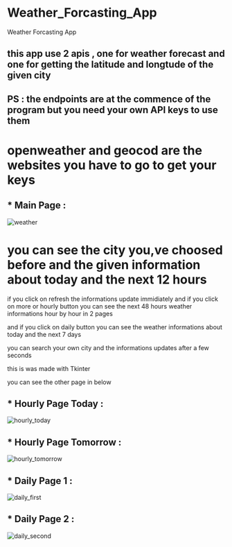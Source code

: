 # Weather_Forcasting_App
Weather Forcasting App


## this app use 2 apis , one for weather forecast and one for getting the latitude and longtude of the given city 
## PS : the endpoints are at the commence of the program but you need your own API keys to use them 
# openweather and geocod are the websites you have to go to get your keys

## * Main Page : 

![weather](https://user-images.githubusercontent.com/73643415/150944314-02fa7b4d-4f67-4103-a190-9c9799dd9cfa.png)




# you can see the city you,ve choosed before and the given information about today and the next 12 hours 

if you click on refresh the informations update immidiately and if you click on more or hourly button you can see the next 48 hours weather informations hour by hour in 2 pages 

and if you click on daily button you can see the weather informations about today and the next 7 days 

you can search your own city and the informations updates after a few seconds 

this is was made with Tkinter 

you can see the other page in below 

## * Hourly Page Today : 

![hourly_today](https://user-images.githubusercontent.com/73643415/150945638-98afbe03-ff4a-496a-a6d6-79fb75c662e0.png)



## * Hourly Page Tomorrow :

![hourly_tomorrow](https://user-images.githubusercontent.com/73643415/150945725-e5b62c3b-0a52-4712-9903-303ac7c2580e.png)




## * Daily Page 1 :

![daily_first](https://user-images.githubusercontent.com/73643415/150945924-5862baee-a243-4f9d-baf5-ef332b0eeb85.png)




## * Daily Page 2 :

![daily_second](https://user-images.githubusercontent.com/73643415/150945988-5004fa6f-61a2-4b93-8188-076564df97ba.png)

